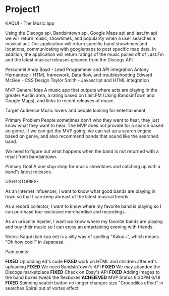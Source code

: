 # Project1
KAQUI - The Music app

Using the Discogs api, Bandsintown api, Google Maps api and last.fm api we will return music, showtimes, and popularity when a user searches a musical act. Our application will return specific band showtimes and locations, communicating with googlemaps to post specific map data. In addition, the application will return ratings of the music pulled off of Last.Fm and the latest musical releases gleaned from the Discogs API.

Personnel
Andy Boyd - Lead Programmer and API integration
Antony Hernandez - HTML framework, Data flow, and troubleshooting
Edward McGee - CSS Design
Taylor Smith - Javascript and HTML integration

MVP
General Idea
A music app that outputs where acts are playing in the greater Austin area, a rating based on Last.FM (Using BandsinTown and Google Maps), and links to recent releases of music. 

Target Audience
Music lovers and people looking for entertainment

Primary Problem
People sometimes don't who they want to hear, they just know what they want to hear. The MVP does not provide for a search based on genre. If we can get the MVP going, we can set up a search engine based on genre, and also recommend bands that sound like the searched band.

We need to figure out what happens when the band is not returned with a result from bandsintown.

Primary Goal
A one stop shop for music showtimes and catching up with a band's latest releases. 

USER STORIES-

As an internet influencer, I want to know what good bands are playing in town so that I can keep abreast of the latest musical trends.

As a record collector, I want to know where my favorite band is playing so I can purchase tour exclusive merchandise and recordings.

As an urbanite hipster, I want wo know where my favorite bands are playing and buy their music so I can enjoy an entertaining evening with friends.


Notes:
Kaqui (kah koo ee) is a silly way of spelling "Kakui~", which means "Oh how cool!" in Japanese.

Pain points:

**FIXED** Uploading ed's code
**FIXED** work on HTML and children after ed's uploading
**FIXED** We need BandsInTown's API
**FIXED** We may abandon the Discogs marketplace
**FIXED** Check on Ebay's API
**FIXED** Adding images to the band boxes
tweak the flexboxes
**ACHEIEVED** MVP Status 6:30PM 6/18
**FIXED** Spinning seatch button no longer changes size
"Crocodiles effect" in searches
Spiral out of vortex effect


